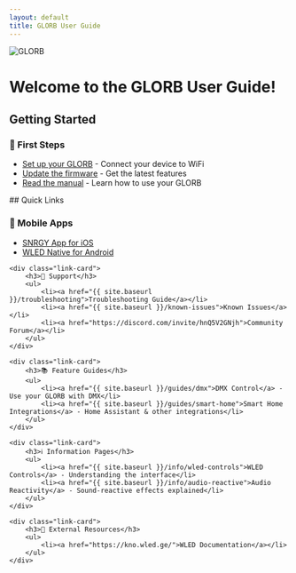 ```yaml
---
layout: default
title: GLORB User Guide
---
```


<img src="assets/images/banner.png" alt="GLORB" class="banner">

# Welcome to the GLORB User Guide!

## Getting Started

<div class="quick-links">
    <div class="link-card">
        <h3>🚀 First Steps</h3>
        <ul>
            <li><a href="{{ site.baseurl }}/setup">Set up your GLORB</a> - Connect your device to WiFi</li>
            <li><a href="{{ site.baseurl }}/firmware">Update the firmware</a> - Get the latest features</li>
            <li><a href="assets/docs/manual.pdf">Read the manual</a> - Learn how to use your GLORB</li>
        </ul>
    </div>
</div>
## Quick Links

<div class="quick-links">
    <div class="link-card">
        <h3>📱 Mobile Apps</h3>
        <ul>
            <li><a href="https://apps.apple.com/us/app/snrgy/id6587549578">SNRGY App for iOS</a></li>
            <li><a href="https://play.google.com/store/apps/details?id=ca.cgagnier.wlednativeandroid&hl=en">WLED Native for Android</a></li>
        </ul>
    </div>
    
    <div class="link-card">
        <h3>🔧 Support</h3>
        <ul>
            <li><a href="{{ site.baseurl }}/troubleshooting">Troubleshooting Guide</a></li>
            <li><a href="{{ site.baseurl }}/known-issues">Known Issues</a></li>
            <li><a href="https://discord.com/invite/hnQ5V2GNjh">Community Forum</a></li>
        </ul>
    </div>

    <div class="link-card">
        <h3>📚 Feature Guides</h3>
        <ul>
            <li><a href="{{ site.baseurl }}/guides/dmx">DMX Control</a> - Use your GLORB with DMX</li>
            <li><a href="{{ site.baseurl }}/guides/smart-home">Smart Home Integrations</a> - Home Assistant & other integrations</li>
        </ul>
    </div>
    
    <div class="link-card">
        <h3>ℹ️ Information Pages</h3>
        <ul>
            <li><a href="{{ site.baseurl }}/info/wled-controls">WLED Controls</a> - Understanding the interface</li>
            <li><a href="{{ site.baseurl }}/info/audio-reactive">Audio Reactivity</a> - Sound-reactive effects explained</li>
        </ul>
    </div>
    
    <div class="link-card">
        <h3>📖 External Resources</h3>
        <ul>
            <li><a href="https://kno.wled.ge/">WLED Documentation</a></li>
        </ul>
    </div>
</div>